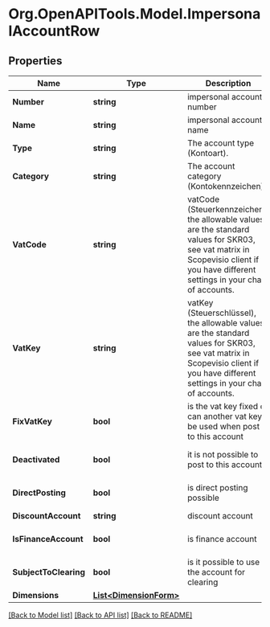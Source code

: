 
# Org.OpenAPITools.Model.ImpersonalAccountRow

## Properties

Name | Type | Description | Notes
------------ | ------------- | ------------- | -------------
**Number** | **string** | impersonal account number | 
**Name** | **string** | impersonal account name | 
**Type** | **string** | The account type (Kontoart). | 
**Category** | **string** | The account category (Kontokennzeichen). | [optional] 
**VatCode** | **string** | vatCode (Steuerkennzeichen), the allowable values are the standard values for SKR03, see vat matrix in Scopevisio client if you have different settings in your chart of accounts. | [optional] 
**VatKey** | **string** | vatKey (Steuerschlüssel), the allowable values are the standard values for SKR03, see vat matrix in Scopevisio client if you have different settings in your chart of accounts. | [optional] 
**FixVatKey** | **bool** | is the vat key fixed or can another vat key be used when post to this account | [optional] [default to false]
**Deactivated** | **bool** | it is not possible to post to this account | [optional] [default to false]
**DirectPosting** | **bool** | is direct posting possible | [optional] [default to false]
**DiscountAccount** | **string** | discount account | [optional] 
**IsFinanceAccount** | **bool** | is finance account | [optional] [default to false]
**SubjectToClearing** | **bool** | is it possible to use the account for clearing | [optional] [default to false]
**Dimensions** | [**List&lt;DimensionForm&gt;**](DimensionForm.md) |  | [optional] 

[[Back to Model list]](../README.md#documentation-for-models)
[[Back to API list]](../README.md#documentation-for-api-endpoints)
[[Back to README]](../README.md)

